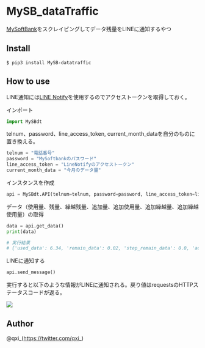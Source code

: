 # MySB_dataTraffic
[MySoftBank](https://www.softbank.jp/mysoftbank/)をスクレイピングしてデータ残量をLINEに通知するやつ
## Install
```
$ pip3 install MySB-datatraffic
```
## How to use
LINE通知には[LINE Notify](https://notify-bot.line.me/ja/)を使用するのでアクセストークンを取得しておく。

インポート
```Python
import MySBdt
```
telnum、password、line_access_token, current_month_dataを自分のものに置き換える。
```Python
telnum = "電話番号"
password = "MySoftbankのパスワード"
line_access_token = "LineNotifyのアクセストークン"
current_month_data = "今月のデータ量"
```
インスタンスを作成  
```Python
api = MySBdt.API(telnum=telnum, password=password, line_access_token=line_access_token, current_month_data=5.0)
```
データ（使用量、残量、繰越残量、追加量、追加使用量、追加繰越量、追加繰越使用量）の取得
```Python
data = api.get_data()
print(data)

# 実行結果
# {'used_data': 6.34, 'remain_data': 0.02, 'step_remain_data': 0.0, 'additional_data': 1.0, 'additional_used_data': 0.98, 'given_data': 0.36, 'given_used_data': 0.36}
```
LINEに通知する
```Python
api.send_message()
```
実行すると以下のような情報がLINEに通知される。戻り値はrequestsのHTTPステータスコードが返る。

![](https://user-images.githubusercontent.com/34241526/66271995-2170de80-e89f-11e9-9a66-a32cfef9747f.jpg)

## Author
@qxi_(https://twitter.com/qxi_)
